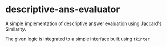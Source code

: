 # descriptive-ans-evaluator

A simple implementation of descriptive answer evaluation using Jaccard's Similarity. 

The given logic is integrated to a simple interface built using `tkinter`
